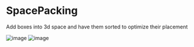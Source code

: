 # SpacePacking
Add boxes into 3d space and have them sorted to optimize their placement

![image](https://github.com/MatissesProjects/SpacePacking/assets/3753211/e07c6c04-8297-4480-a250-a32d3fc0257e)
![image](https://github.com/MatissesProjects/SpacePacking/assets/3753211/ff58c270-723d-44bd-9a7a-c24939193d27)
